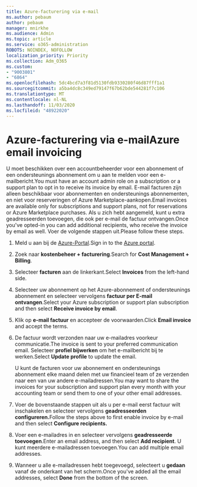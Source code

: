 ```yaml
---
title: Azure-facturering via e-mail
ms.author: pebaum
author: pebaum
manager: mnirkhe
ms.audience: Admin
ms.topic: article
ms.service: o365-administration
ROBOTS: NOINDEX, NOFOLLOW
localization_priority: Priority
ms.collection: Adm_O365
ms.custom:
- "9003801"
- "6864"
ms.openlocfilehash: 5dc4bcd7a3f81d5130fdb9330280f46d87fff1a1
ms.sourcegitcommit: a5ba4dc8c349ed79147f67b62bde544281f7c106
ms.translationtype: MT
ms.contentlocale: nl-NL
ms.lasthandoff: 11/03/2020
ms.locfileid: "48922020"
---
```

# <a name="azure-email-invoicing"></a><span data-ttu-id="71ce1-102">Azure-facturering via e-mail</span><span class="sxs-lookup"><span data-stu-id="71ce1-102">Azure email invoicing</span></span>

<span data-ttu-id="71ce1-103">U moet beschikken over een accountbeheerder voor een abonnement of een ondersteunings abonnement om u aan te melden voor een e-mailbericht.</span><span class="sxs-lookup"><span data-stu-id="71ce1-103">You must have an account admin role on a subscription or a support plan to opt in to receive its invoice by email.</span></span> <span data-ttu-id="71ce1-104">E-mail facturen zijn alleen beschikbaar voor abonnementen en ondersteunings abonnementen, en niet voor reserveringen of Azure Marketplace-aankopen.</span><span class="sxs-lookup"><span data-stu-id="71ce1-104">Email invoices are available only for subscriptions and support plans, not for reservations or Azure Marketplace purchases.</span></span> <span data-ttu-id="71ce1-105">Als u zich hebt aangemeld, kunt u extra geadresseerden toevoegen, die ook per e-mail de factuur ontvangen.</span><span class="sxs-lookup"><span data-stu-id="71ce1-105">Once you've opted-in you can add additional recipients, who receive the invoice by email as well.</span></span> <span data-ttu-id="71ce1-106">Voer de volgende stappen uit.</span><span class="sxs-lookup"><span data-stu-id="71ce1-106">Please follow these steps.</span></span>

1. <span data-ttu-id="71ce1-107">Meld u aan bij de [Azure-Portal](https://portal.azure.com/).</span><span class="sxs-lookup"><span data-stu-id="71ce1-107">Sign in to the [Azure portal](https://portal.azure.com/).</span></span>
2. <span data-ttu-id="71ce1-108">Zoek naar **kostenbeheer + facturering**.</span><span class="sxs-lookup"><span data-stu-id="71ce1-108">Search for **Cost Management + Billing**.</span></span>
3. <span data-ttu-id="71ce1-109">Selecteer **facturen** aan de linkerkant.</span><span class="sxs-lookup"><span data-stu-id="71ce1-109">Select **Invoices** from the left-hand side.</span></span>
4. <span data-ttu-id="71ce1-110">Selecteer uw abonnement op het Azure-abonnement of ondersteunings abonnement en selecteer vervolgens **factuur per E-mail ontvangen**.</span><span class="sxs-lookup"><span data-stu-id="71ce1-110">Select your Azure subscription or support plan subscription and then select **Receive invoice by email**.</span></span>
5. <span data-ttu-id="71ce1-111">Klik op **e-mail factuur** en accepteer de voorwaarden.</span><span class="sxs-lookup"><span data-stu-id="71ce1-111">Click **Email invoice** and accept the terms.</span></span>
6. <span data-ttu-id="71ce1-112">De factuur wordt verzonden naar uw e-mailadres voorkeur communicatie.</span><span class="sxs-lookup"><span data-stu-id="71ce1-112">The invoice is sent to your preferred communication email.</span></span> <span data-ttu-id="71ce1-113">Selecteer **profiel bijwerken** om het e-mailbericht bij te werken.</span><span class="sxs-lookup"><span data-stu-id="71ce1-113">Select **Update profile** to update the email.</span></span>  

    <span data-ttu-id="71ce1-114">U kunt de facturen voor uw abonnement en ondersteunings abonnement elke maand delen met uw financieel team of ze verzenden naar een van uw andere e-mailadressen.</span><span class="sxs-lookup"><span data-stu-id="71ce1-114">You may want to share the invoices for your subscription and support plan every month with your accounting team or send them to one of your other email addresses.</span></span>  

7. <span data-ttu-id="71ce1-115">Voer de bovenstaande stappen uit als u per e-mail eerst factuur wilt inschakelen en selecteer vervolgens  **geadresseerden configureren.**</span><span class="sxs-lookup"><span data-stu-id="71ce1-115">Follow the steps above to first enable invoice by e-mail and then select  **Configure recipients.**</span></span>
8. <span data-ttu-id="71ce1-116">Voer een e-mailadres in en selecteer vervolgens **geadresseerde toevoegen**.</span><span class="sxs-lookup"><span data-stu-id="71ce1-116">Enter an email address, and then select **Add recipient**.</span></span> <span data-ttu-id="71ce1-117">U kunt meerdere e-mailadressen toevoegen.</span><span class="sxs-lookup"><span data-stu-id="71ce1-117">You can add multiple email addresses.</span></span>
9. <span data-ttu-id="71ce1-118">Wanneer u alle e-mailadressen hebt toegevoegd, selecteert u **gedaan** vanaf de onderkant van het scherm.</span><span class="sxs-lookup"><span data-stu-id="71ce1-118">Once you've added all the email addresses, select **Done** from the bottom of the screen.</span></span>
